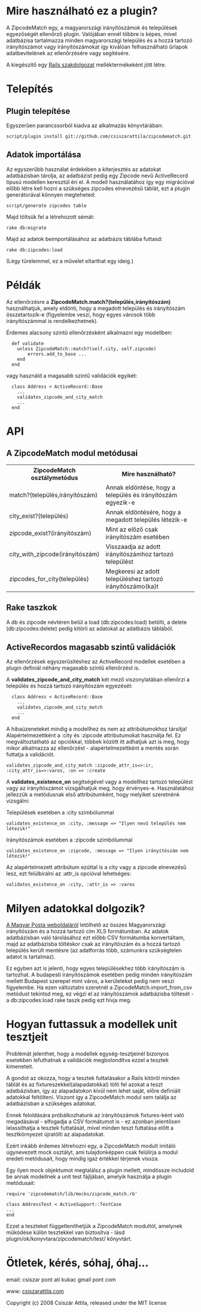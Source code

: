 Mire használható ez a plugin?
=============================

A ZipcodeMatch egy, a magyarországi irányítószámok és települések egyezőségét ellenőrző plugin. Valójában ennél többre is képes, mivel adatbázisa tartalmazza minden magyarországi település és a hozzá tartozó irányítószámot vagy irányítószámokat így kiválóan felhasználható űrlapok adatbevitelének az ellenőrzésére vagy segítésére.

A kiegészítő egy [Rails szakdolgozat](http://szakdolgozat.csiszarattila.com) melléktermékeként jött létre.

Telepítés
=========

Plugin telepítése
-----------------
Egyszerűen parancssorból kiadva az alkalmazás könyvtárában:

    script/plugin install git://github.com/csiszarattila/zipcodematch.git

Adatok importálása
------------------
Az egyszerűbb használat érdekében a kiterjesztés az adatokat adatbázisban tárolja, az adatbázist pedig egy Zipcode nevű ActiveRecord típusú modellen keresztül éri el. A modell használatához így egy migrációval előbb létre kell hozni a szükséges zipcodes elnevezésű táblát, ezt a plugin generátorával könnyen megteheted:

    script/generate zipcodes table

Majd töltsük fel a létrehozott sémát:

    rake db:migrate
  
Majd az adatok beimportálásához az adatbázis táblába futtasd:
  
    rake db:zipcodes:load

(Légy türelemmel, ez a művelet eltarthat egy ideig.)

Példák
======
Az ellenőrzésre a __ZipcodeMatch.match?(település,irányítószám)__ használhatjuk, amely eldönti, hogy a megadott település és irányítószám összetartozik-e (figyelembe veszi, hogy egyes városok több irányítószámmal is rendelkezhetnek).

Érdemes alacsony szintű ellenőrzésként alkalmazni egy modellben:

      def validate
      	unless ZipcodeMatch::match?(self.city, self.zipcode)
      		errors.add_to_base ...
      	end
      end

vagy használd a magasabb szintű validációk egyikét:

      class Address < ActiveRecord::Base
        ...
        validates_zipcode_and_city_match
        ...
      end

API
===
A ZipcodeMatch modul metódusai
------------------------------

<table>
  <tr>
    <th>ZipcodeMatch osztálymetódus</th>
    <th>Mire használható?</th>
  </tr>
  <tr>
    <td>match?(település,irányítószám)</td>
    <td>Annak eldöntése, hogy a település és irányítószám egyezik-e</td>
  </tr>
  <tr>
    <td>city_exist?(település)</td>
    <td>Annak eldöntésére, hogy a megadott település létezik-e</td>
  </tr>
  <tr>
    <td>zipcode_exist?(irányítószám)</td>
    <td>Mint az előző csak irányítószám esetében</td>
  </tr>
  <tr>
    <td>city_with_zipcode(irányítószám)</td>
    <td>Visszaadja az adott irányítószámhoz tartozó települést</td>
  </tr>
  <tr>
    <td>zipcodes_for_city(település)</td>
    <td>Megkeresi az adott településhez tartozó irányítószámo(ka)t</td>
  </tr>
</table>

Rake taszkok
------------
A db és zipcode névtéren belül a load (db:zipcodes:load) betölti, a delete (db:zipcodes:delete) pedig kitörli az adatokat az adatbázis táblából.

ActiveRecordos magasabb szintű validációk
-----------------------------------------
Az ellenőrzések egyszerűsítéshez az ActiveRecord modellek esetében a plugin definiál néhány magasabb szintű ellenőrzést is.

A __validates\_zipcode\_and\_city\_match__ két mező viszonylatában ellenőrzi a település és hozzá tartozó irányítószám egyezését:
  
      class Address < ActiveRecord::Base
        ...
        validates_zipcode_and_city_match
        ...
      end
  
A hibaüzeneteket mindig a modellhez és nem az attribútumokhoz társítja! Alapértelmezettként a :city és :zipcode attributumokat használja fel. Ez megváltoztatható az opciókkal, többek között itt adhatjuk azt is meg, hogy mikor alkalmazza az ellenőrzést - alapértelmezettként a mentés során futtatja a validációt.

    validates_zipcode_and_city_match :zipcode_attr_is=>:ir, :city_attr_is=>:varos, :on => :create

A __validates\_existence\_on__ segítségével vagy a modellhez tartozó települést vagy az irányítószámot vizsgálhatjuk meg, hogy érvényes-e. Használatához jellezzük a metódusnak első attribútumként, hogy melyiket szeretnénk vizsgálni:

Települések esetében a :city szimbólummal
  
    validates_existence_on :city, :message => "Ilyen nevű település nem létezik!"
  
Irányítószámok esetében a :zipcode szimbólummal

    validates_existence_on :zipcode, :message => "Ilyen irányítószám nem létezik!"
  
Az alapértelmezett attribútum ezúttal is a city vagy a zipcode elnevezésű lesz, ezt felülbírálni az  :attr\_is opcióval lehetséges:

    validates_existence_on :city, :attr_is => :varos

Milyen adatokkal dolgozik?
==========================
[A Magyar Posta weboldaláról](http://www.posta.hu/object.a4c06249-c686-4d95-b333-08b467959979.ivy) letölhető az összes Magyarországi irányítószám és a hozzá tartozó cím XLS formátumban. Az adatok adatbázisban való tárolásához ezt előbb CSV formátumba konvertáltam, majd az adatbázisba töltéskor csak az irányítószám és a hozzá tartozó település került mentésre (az adatforrás több, számunkra szükségtelen adatot is tartalmaz). 

Ez egyben azt is jelenti, hogy egyes településekhez több irányítószám is tartozhat. A budapesti irányítószámok esetében pedig minden irányítószám mellett Budapest szerepel mint város, a kerületeket pedig nem veszi figyelembe. Ha ezen változtatni szeretnél a ZipcodeMatch.import\_from\_csv metódust tekintsd meg, ez végzi el az irányítószámok adatbázisba töltését - a db:zipcodes:load rake taszk pedig ezt hívja meg.

Hogyan futtassuk a modellek unit tesztjeit
==========================================
Problémát jelenthet, hogy a modellek egység-tesztjeinél bizonyos esetekben lefuthatnak a validációk megbolondítva ezzel a tesztek kimeneteit.

A gondot az okozza, hogy a tesztek futtatásakor a Rails kitöröl minden táblát és az fixtureszekkel(alapadatokkal) tölti fel azokat a teszt adatbázisban, így az alapadatokon kívül nem lehet saját, előre definiált adatokkal feltölteni. Viszont így a ZipcodeMatch modul sem találja az adatbázisban a szükséges adatokat.

Ennek feloldására próbálkozhatunk az irányítószámok fixtures-ként való megadásával - elfogadja a CSV formátumot is - ez azonban jelentősen lelassíthatja a tesztek futtatását, mivel minden teszt futtatása előtt a tesztkörnyezet újratölti az alapadatokat. 

Ezért inkább érdemes létrehozni egy, a ZipcodeMatch modult imitáló úgynevezett mock osztályt, ami tulajdonképpen csak felülírja a modul eredeti metódusait, hogy mindig igaz értékkel térjenek vissza.

Egy ilyen mock objektumot megtalálsz a plugin mellett, mindössze includold be annak modellnek a unit test fájljában, amelyik használja a plugin metódusait:

    require 'zipcodematch/lib/mocks/zipcode_match.rb'

    class AddressTest < ActiveSupport::TestCase
    ...
    end
  
Ezzel a teszteket függetleníthetjük a ZipcodeMatch modultól, amelynek működése külön tesztekkel van biztosítva - lásd plugin/ok/konyvtara/zipcodematch/test/ könyvtárt.

Ötletek, kérés, sóhaj, óhaj...
===============================

email: csiszar pont ati kukac gmail pont com

www: [csiszarattila.com](http://csiszarattila.com)


Copyright (c) 2008 Csiszár Attila, released under the MIT license